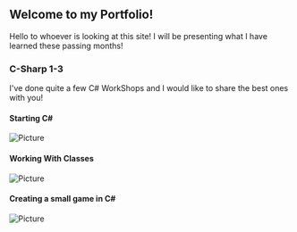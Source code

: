 ## Welcome to my Portfolio! 
<p>Hello to whoever is looking at this site! I will be presenting what I have learned these passing months!</p>


### C-Sharp 1-3

<p> I've done quite a few C# WorkShops and I would like to share the best ones with you!</p>

#### Starting C#
![Picture]()
#### Working With Classes
![Picture]()
#### Creating a small game in C#
![Picture]()

